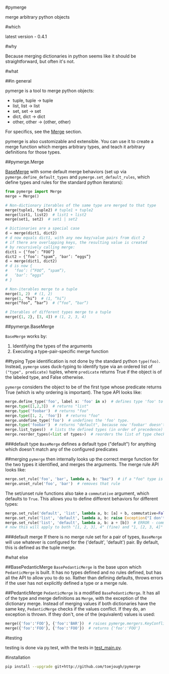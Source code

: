 #pymerge

merge arbitrary python objects

#which

latest version - 0.4.1

#why

Because merging dictionaries in python seems like it should be straightforward, but often it's not.

#what

##in general

pymerge is a tool to merge python objects:

- tuple, tuple -> tuple
- list, list -> list
- set, set -> set
- dict, dict -> dict
- other, other -> (other, other)

For specifics, see the [Merge](#pymergemerge) section.

pymerge is also customizable and extensible.  You can use it to create a merge function which merges arbitrary types, and teach it arbitrary definitions for those types. 

##pymerge.Merge

[BaseMerge](#pymergebasemerge) with some default merge behaviors (set up via ```pymerge.define_default_types``` and ```pymerge.set_default_rules```, which define types and rules for the standard python iterators):

```python
from pymerge import Merge
merge = Merge()

# Non-dictionary iterables of the same type are merged to that type
merge(tuple1, tuple2) # tuple1 + tuple2
merge(list1, list2)  # list1 + list2
merge(set1, set2)  # set1 | set2

# Dictionaries are a special case
d = merge(dict1, dict2)
# d now equals dict1, with any new key/value pairs from dict 2
# if there are overlapping keys, the resulting value is created
# by recursively calling merge:
dict1 = {‘foo’: “FOO”}
dict2 = {‘foo’: “spam”, ‘bar’: “eggs”}
d = merge(dict1, dict2)
# d is now {
#   ‘foo’: (“FOO”, “spam”),
#   ‘bar’: “eggs”
# }

# Non-iterables merge to a tuple
merge(1, 2)  # (1, 2)
merge(1, “hi”)  # (1, “hi”)
merge(“foo”, “bar”)  # (“foo”, “bar”)

# Iterables of different types merge to a tuple
merge({1, 2}, [3, 4]) # (1, 2, 3, 4)
```

##pymerge.BaseMerge

```BaseMerge``` works by:

1. Identifying the types of the arguments
1. Executing a type-pair-specific merge function

##typing
Type identification is not done by the standard python ```type(foo)```.  Instead, ```pymerge``` uses duck-typing to identify type via an ordered list of ```("type", predicate)``` tuples, where ```predicate``` returns True if the object is of the labeled type, and False otherwise.

```pymerge``` considers the object to be of the first type whose predicate returns True (which is why ordering is important).  The type API looks like:
```python
merge.define_type('foo', label x: 'foo' in x)  # defines type 'foo' to be anything with 'foo' in it
merge.type([1,2,3])  # returns "list"
merge.type('foobar')  # returns "foo"
merge.type([1, 2, 'foo'])  # returns "foo"
merge.undefine_type('foo')  # undefines the 'foo' type.
merge.type('foobar')  # returns "default", because now 'foobar' doesn't fit any of the defined types
merge.list_types()  # lists the defined types (in order of precedence)
merge.reorder_types(<list of types>)  # reorders the list of type checkers
```

###default type
```BaseMerge``` defines a default type ("default") for anything which doesn't match any of the configured predicates

##merging
```pymerge``` then internally looks up the correct merge function for the two types it identified, and merges the arguments.  The merge rule API looks like:
```python
merge.set_rule('foo', 'bar', lambda a, b: "baz")  # if a "foo" type is merged with a "bar" type, the result is "baz"
merge.unset_rule('foo', 'bar')  # removes that rule
```

The set/unset rule functions also take a ```commutative``` argument, which defaults to ```True```.  This allows you to define different behaviors for different types:
```python
merge.set_rule('default', 'list', lambda a, b: [a] + b, commutative=False)
merge.set_rule('list', 'default', lambda a, b: raise Exception("I don't want to do this for you"), commutative=False)
merge.set_rule('list', 'default', lambda a, b: a + [b])  # ERROR - commutative defalts to true...
# now this will apply to both "[1, 2, 3], 4" (fine) and "1, [2, 3, 4]" (error)
```
###default merge
If there is no merge rule set for a pair of types, ```BaseMerge``` will use whatever is configured for the ('default', 'default') pair.  By default, this is defined as the tuple merge.

#what else

##BasePedanticMerge
```BasePedanticMerge``` is the base upon which ```PedanticMerge``` is built.  It has no types defined and no rules defined, but has all the API to allow you to do so.  Rather than defining defaults, throws errors if the user has not explicitly defined a type or a merge rule.

##PedanticMerge
```PedanticMerge``` is a modified ```BasePedanticMerge```.  It has all of the type and merge definitions as ```Merge```, with the exception of the dictionary merge.  Instead of merging values if both dictionaries have the same key, ```PedanticMerge``` checks if the values conflict.  If they do, an exception is thrown.  If they don't, one of the (equivalent) values is used:

```python
merge({'foo':'FOO'}, {'foo':'BAR'})  # raises pymerge.mergers.KeyConflictError
merge({'foo':'FOO'}, {'foo':'FOO'})  # returns {'foo':'FOO'}
```

#testing

testing is done via py.test, with the tests in [test_main.py](https://github.com/toejough/pymerge/blob/master/test_main.py).

#installation
```sh
pip install --upgrade git+http://github.com/toejough/pymerge
```
